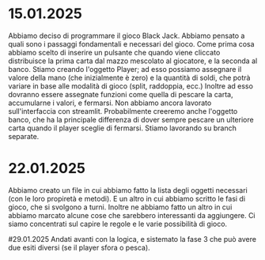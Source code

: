 # 15.01.2025
Abbiamo deciso di programmare il gioco Black Jack. Abbiamo pensato a quali sono i passaggi fondamentali e necessari del gioco. 
Come prima cosa abbiamo scelto di inserire un pulsante che quando viene cliccato distribuisce la prima carta dal mazzo mescolato al giocatore, e la seconda al banco.
Stiamo creando l'oggetto Player; ad esso possiamo assegnare il valore della mano (che inizialmente è zero) e la quantità di soldi, che potrà variare in base alle modalità di gioco (split, raddoppia, ecc.)
Inoltre ad esso dovranno essere assegnate funzioni come quella di pescare la carta, accumularne i valori, e fermarsi. Non abbiamo ancora lavorato sull'interfaccia con streamlit. 
Probabilmente creeremo anche l'oggetto banco, che ha la principale differenza di dover sempre pescare un ulteriore carta quando il player sceglie di fermarsi. 
Stiamo lavorando su branch separate. 

# 22.01.2025
Abbiamo creato un file in cui abbiamo fatto la lista degli oggetti necessari (con le loro propiretà e metodi). E un altro in cui abbiamo scritto le fasi di gioco, che si svolgono a turni. Inoltre ne abbiamo fatto un altro in cui abbiamo marcato alcune cose che sarebbero interessanti da aggiungere. Ci siamo concentrati sul capire le regole e le varie possibilità di gioco.

#29.01.2025
Andati avanti con la logica, e sistemato la fase 3 che può avere due esiti diversi (se il player sfora o pesca). 